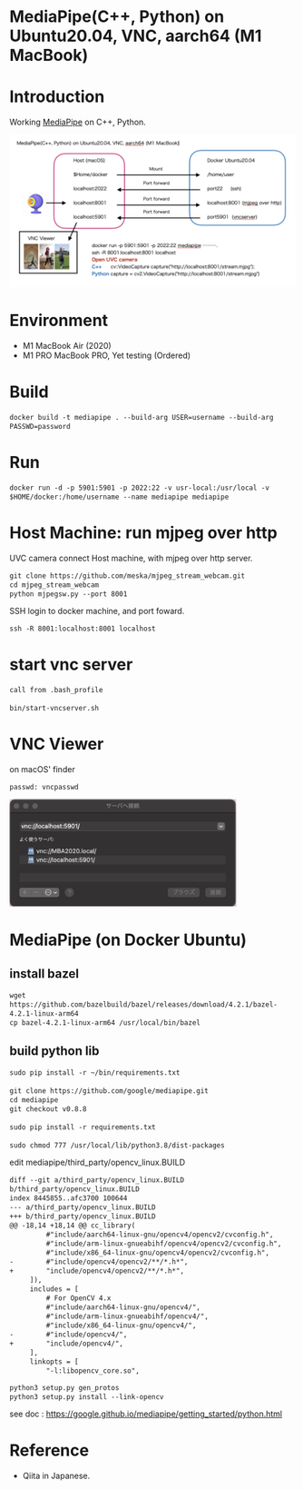 # MediaPipe(C++, Python) on Ubuntu20.04, VNC, aarch64 (M1 MacBook)

# Introduction

Working [MediaPipe](https://google.github.io/mediapipe/) on C++, Python.

<img src="images/structure-chart.png" width=600>

# Environment

- M1 MacBook Air (2020)
- M1 PRO MacBook PRO, Yet testing (Ordered)

# Build

```
docker build -t mediapipe . --build-arg USER=username --build-arg PASSWD=password
```

# Run

```
docker run -d -p 5901:5901 -p 2022:22 -v usr-local:/usr/local -v $HOME/docker:/home/username --name mediapipe mediapipe
```

# Host Machine: run mjpeg over http

UVC camera connect Host machine, with mjpeg over http server.

```
git clone https://github.com/meska/mjpeg_stream_webcam.git
cd mjpeg_stream_webcam
python mjpegsw.py --port 8001
```

SSH login to docker machine, and port foward.

```
ssh -R 8001:localhost:8001 localhost
```

# start vnc server

```
call from .bash_profile

bin/start-vncserver.sh
```

# VNC Viewer

on macOS' finder

```
passwd: vncpasswd
```

<img src="images/vnc-login.png" width=400>

# MediaPipe (on Docker Ubuntu)

## install bazel

```
wget https://github.com/bazelbuild/bazel/releases/download/4.2.1/bazel-4.2.1-linux-arm64
cp bazel-4.2.1-linux-arm64 /usr/local/bin/bazel
```

## build python lib

```
sudo pip install -r ~/bin/requirements.txt

git clone https://github.com/google/mediapipe.git
cd mediapipe
git checkout v0.8.8

sudo pip install -r requirements.txt

sudo chmod 777 /usr/local/lib/python3.8/dist-packages
```

edit mediapipe/third_party/opencv_linux.BUILD

```
diff --git a/third_party/opencv_linux.BUILD b/third_party/opencv_linux.BUILD
index 8445855..afc3700 100644
--- a/third_party/opencv_linux.BUILD
+++ b/third_party/opencv_linux.BUILD
@@ -18,14 +18,14 @@ cc_library(
         #"include/aarch64-linux-gnu/opencv4/opencv2/cvconfig.h",
         #"include/arm-linux-gnueabihf/opencv4/opencv2/cvconfig.h",
         #"include/x86_64-linux-gnu/opencv4/opencv2/cvconfig.h",
-        #"include/opencv4/opencv2/**/*.h*",
+        "include/opencv4/opencv2/**/*.h*",
     ]),
     includes = [
         # For OpenCV 4.x
         #"include/aarch64-linux-gnu/opencv4/",
         #"include/arm-linux-gnueabihf/opencv4/",
         #"include/x86_64-linux-gnu/opencv4/",
-        #"include/opencv4/",
+        "include/opencv4/",
     ],
     linkopts = [
         "-l:libopencv_core.so",
```

```
python3 setup.py gen_protos
python3 setup.py install --link-opencv
```

see doc : https://google.github.io/mediapipe/getting_started/python.html

# Reference

- Qiita in Japanese.



